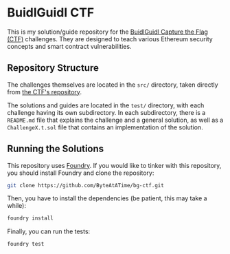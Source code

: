 # BuidlGuidl CTF

This is my solution/guide repository for the [BuidlGuidl Capture the Flag (CTF)](https://ctf.buidlguidl.com/) challenges. They are designed to teach various Ethereum security concepts and smart contract vulnerabilities.

## Repository Structure

The challenges themselves are located in the `src/` directory, taken directly from [the CTF's repository](https://github.com/BuidlGuidl/ctf-devcon/tree/main/packages/hardhat/contracts).

The solutions and guides are located in the `test/` directory, with each challenge having its own subdirectory. In each subdirectory, there is a `README.md` file that explains the challenge and a general solution, as well as a `ChallengeX.t.sol` file that contains an implementation of the solution.

## Running the Solutions

This repository uses [Foundry](https://getfoundry.sh/). If you would like to tinker with this repository, you should install Foundry and clone the repository:

```bash
git clone https://github.com/ByteAtATime/bg-ctf.git
```

Then, you have to install the dependencies (be patient, this may take a while):

```bash
foundry install
```

Finally, you can run the tests:

```bash
foundry test
```
